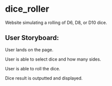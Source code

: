 # dice_roller
Website simulating a rolling of D6, D8, or D10 dice.

## User Storyboard:

User lands on the page.

User is able to select dice and how many sides.

User is able to roll the dice.

Dice result is outputted and displayed.

